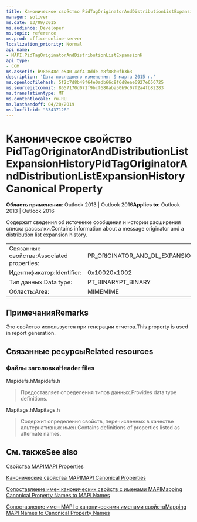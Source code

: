 ```yaml
---
title: Каноническое свойство PidTagOriginatorAndDistributionListExpansionHistory
manager: soliver
ms.date: 03/09/2015
ms.audience: Developer
ms.topic: reference
ms.prod: office-online-server
localization_priority: Normal
api_name:
- MAPI.PidTagOriginatorAndDistributionListExpansionH
api_type:
- COM
ms.assetid: b98e648c-e540-4cf4-8dde-e8f88b0fb3b3
description: 'Дата последнего изменения: 9 марта 2015 г.'
ms.openlocfilehash: 5f2c7d8b49f64e0adb66c9f6d8eae6927e656725
ms.sourcegitcommit: 8657170d071f9bcf680aba50b9c07f2a4fb82283
ms.translationtype: MT
ms.contentlocale: ru-RU
ms.lasthandoff: 04/28/2019
ms.locfileid: "33437128"
---
```

# <a name="pidtagoriginatoranddistributionlistexpansionhistory-canonical-property"></a><span data-ttu-id="c7db8-103">Каноническое свойство PidTagOriginatorAndDistributionListExpansionHistory</span><span class="sxs-lookup"><span data-stu-id="c7db8-103">PidTagOriginatorAndDistributionListExpansionHistory Canonical Property</span></span>

  
  
<span data-ttu-id="c7db8-104">**Область применения**: Outlook 2013 | Outlook 2016</span><span class="sxs-lookup"><span data-stu-id="c7db8-104">**Applies to**: Outlook 2013 | Outlook 2016</span></span> 
  
<span data-ttu-id="c7db8-105">Содержит сведения об источнике сообщения и истории расширения списка рассылки.</span><span class="sxs-lookup"><span data-stu-id="c7db8-105">Contains information about a message originator and a distribution list expansion history.</span></span>
  
|||
|:-----|:-----|
|<span data-ttu-id="c7db8-106">Связанные свойства:</span><span class="sxs-lookup"><span data-stu-id="c7db8-106">Associated properties:</span></span>  <br/> |<span data-ttu-id="c7db8-107">PR_ORIGINATOR_AND_DL_EXPANSION_HISTORY</span><span class="sxs-lookup"><span data-stu-id="c7db8-107">PR_ORIGINATOR_AND_DL_EXPANSION_HISTORY</span></span>  <br/> |
|<span data-ttu-id="c7db8-108">Идентификатор:</span><span class="sxs-lookup"><span data-stu-id="c7db8-108">Identifier:</span></span>  <br/> |<span data-ttu-id="c7db8-109">0x1002</span><span class="sxs-lookup"><span data-stu-id="c7db8-109">0x1002</span></span>  <br/> |
|<span data-ttu-id="c7db8-110">Тип данных:</span><span class="sxs-lookup"><span data-stu-id="c7db8-110">Data type:</span></span>  <br/> |<span data-ttu-id="c7db8-111">PT_BINARY</span><span class="sxs-lookup"><span data-stu-id="c7db8-111">PT_BINARY</span></span>  <br/> |
|<span data-ttu-id="c7db8-112">Область:</span><span class="sxs-lookup"><span data-stu-id="c7db8-112">Area:</span></span>  <br/> |<span data-ttu-id="c7db8-113">MIME</span><span class="sxs-lookup"><span data-stu-id="c7db8-113">MIME</span></span>  <br/> |
   
## <a name="remarks"></a><span data-ttu-id="c7db8-114">Примечания</span><span class="sxs-lookup"><span data-stu-id="c7db8-114">Remarks</span></span>

<span data-ttu-id="c7db8-115">Это свойство используется при генерации отчетов.</span><span class="sxs-lookup"><span data-stu-id="c7db8-115">This property is used in report generation.</span></span>
  
## <a name="related-resources"></a><span data-ttu-id="c7db8-116">Связанные ресурсы</span><span class="sxs-lookup"><span data-stu-id="c7db8-116">Related resources</span></span>

### <a name="header-files"></a><span data-ttu-id="c7db8-117">Файлы заголовки</span><span class="sxs-lookup"><span data-stu-id="c7db8-117">Header files</span></span>

<span data-ttu-id="c7db8-118">Mapidefs.h</span><span class="sxs-lookup"><span data-stu-id="c7db8-118">Mapidefs.h</span></span>
  
> <span data-ttu-id="c7db8-119">Предоставляет определения типов данных.</span><span class="sxs-lookup"><span data-stu-id="c7db8-119">Provides data type definitions.</span></span>
    
<span data-ttu-id="c7db8-120">Mapitags.h</span><span class="sxs-lookup"><span data-stu-id="c7db8-120">Mapitags.h</span></span>
  
> <span data-ttu-id="c7db8-121">Содержит определения свойств, перечисленных в качестве альтернативных имен.</span><span class="sxs-lookup"><span data-stu-id="c7db8-121">Contains definitions of properties listed as alternate names.</span></span>
    
## <a name="see-also"></a><span data-ttu-id="c7db8-122">См. также</span><span class="sxs-lookup"><span data-stu-id="c7db8-122">See also</span></span>



[<span data-ttu-id="c7db8-123">Свойства MAPI</span><span class="sxs-lookup"><span data-stu-id="c7db8-123">MAPI Properties</span></span>](mapi-properties.md)
  
[<span data-ttu-id="c7db8-124">Канонические свойства MAPI</span><span class="sxs-lookup"><span data-stu-id="c7db8-124">MAPI Canonical Properties</span></span>](mapi-canonical-properties.md)
  
[<span data-ttu-id="c7db8-125">Сопоставление имен канонических свойств с именами MAPI</span><span class="sxs-lookup"><span data-stu-id="c7db8-125">Mapping Canonical Property Names to MAPI Names</span></span>](mapping-canonical-property-names-to-mapi-names.md)
  
[<span data-ttu-id="c7db8-126">Сопоставление имен MAPI с каноническими именами свойств</span><span class="sxs-lookup"><span data-stu-id="c7db8-126">Mapping MAPI Names to Canonical Property Names</span></span>](mapping-mapi-names-to-canonical-property-names.md)

